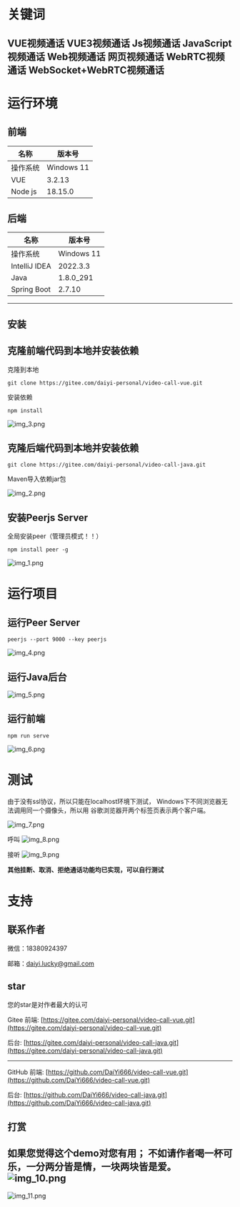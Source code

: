 # 关键词

VUE视频通话
VUE3视频通话
Js视频通话
JavaScript视频通话
Web视频通话
网页视频通话
WebRTC视频通话
WebSocket+WebRTC视频通话
---

# 运行环境

## 前端

| 名称      | 版本号        |
|---------|------------|
| 操作系统    | Windows 11 |
| VUE     | 3.2.13     |
| Node js | 18.15.0    |

## 后端

| 名称            | 版本号        |
|---------------|------------|
| 操作系统          | Windows 11 |
| IntelliJ IDEA | 2022.3.3   |
| Java          | 1.8.0_291  |
| Spring Boot   | 2.7.10     |

---

## 安装

## 克隆前端代码到本地并安装依赖

克隆到本地

```
git clone https://gitee.com/daiyi-personal/video-call-vue.git
```

安装依赖

```
npm install
```

![img_3.png](document-illustrations/img_3.png)

## 克隆后端代码到本地并安装依赖

```
git clone https://gitee.com/daiyi-personal/video-call-java.git
```

Maven导入依赖jar包

![img_2.png](document-illustrations/img_2.png)

## 安装Peerjs Server

全局安装peer（管理员模式！！）

```
npm install peer -g
```

![img_1.png](document-illustrations/img_1.png)

# 运行项目

## 运行Peer Server

```
peerjs --port 9000 --key peerjs
```

![img_4.png](document-illustrations/img_4.png)

## 运行Java后台

![img_5.png](document-illustrations/img_5.png)

## 运行前端

```
npm run serve
```

![img_6.png](document-illustrations/img_6.png)

# 测试

由于没有ssl协议，所以只能在localhost环境下测试，
Windows下不同浏览器无法调用同一个摄像头，所以用
谷歌浏览器开两个标签页表示两个客户端。

![img_7.png](document-illustrations/img_7.png)

呼叫
![img_8.png](document-illustrations/img_8.png)

接听
![img_9.png](document-illustrations/img_9.png)

**其他挂断、取消、拒绝通话功能均已实现，可以自行测试**

# 支持

## 联系作者

微信：18380924397

邮箱：daiyi.lucky@gmail.com

## star

您的star是对作者最大的认可

Gitee
前端: [https://gitee.com/daiyi-personal/video-call-vue.git](https://gitee.com/daiyi-personal/video-call-vue.git)

后台: [https://gitee.com/daiyi-personal/video-call-java.git](https://gitee.com/daiyi-personal/video-call-java.git)

---

GitHub
前端: [https://github.com/DaiYi666/video-call-vue.git](https://github.com/DaiYi666/video-call-vue.git)

后台: [https://github.com/DaiYi666/video-call-java.git](https://github.com/DaiYi666/video-call-java.git)

## 打赏

如果您觉得这个demo对您有用；
不如请作者喝一杯可乐，一分两分皆是情，一块两块皆是爱。
![img_10.png](document-illustrations/img_10.png)
---
![img_11.png](document-illustrations/img_11.png)
